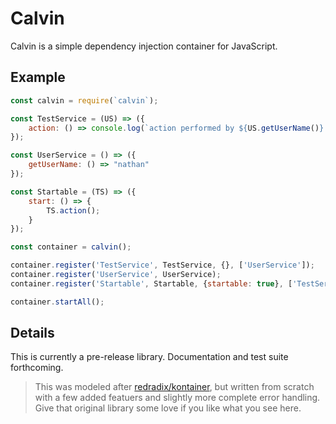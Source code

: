# Calvin

Calvin is a simple dependency injection container for JavaScript.

## Example

```javascript
const calvin = require(`calvin`);

const TestService = (US) => ({
    action: () => console.log(`action performed by ${US.getUserName()}.`)
});

const UserService = () => ({
    getUserName: () => "nathan"
});

const Startable = (TS) => ({
    start: () => {
        TS.action();
    }
});

const container = calvin();

container.register('TestService', TestService, {}, ['UserService']);
container.register('UserService', UserService);
container.register('Startable', Startable, {startable: true}, ['TestService']);

container.startAll();
```

## Details

This is currently a pre-release library. Documentation and test suite forthcoming.

> This was modeled after [redradix/kontainer](https://github.com/redradix/kontainer), but written from scratch with a few added featuers and slightly more complete error handling. Give that original library some love if you like what you see here.